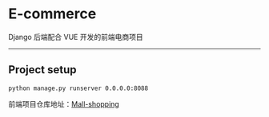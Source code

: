 # E-commerce

Django 后端配合 VUE 开发的前端电商项目

---

## Project setup

```
python manage.py runserver 0.0.0.0:8088
```

前端项目仓库地址：[Mall-shopping](https://github.com/chiperman/Mall-shopping)


